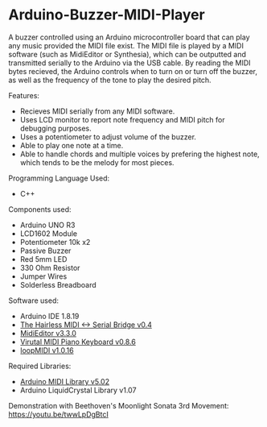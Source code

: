 # Arduino-Buzzer-MIDI-Player
A buzzer controlled using an Arduino microcontroller board that can play any music provided the MIDI file exist. The MIDI file is played by a MIDI software (such as MidiEditor or Synthesia), which can be outputted and transmitted serially to the Arduino via the USB cable. By reading the MIDI bytes recieved, the Arduino controls when to turn on or turn off the buzzer, as well as the frequency of the tone to play the desired pitch.

Features:
  - Recieves MIDI serially from any MIDI software.
  - Uses LCD monitor to report note frequency and MIDI pitch for debugging purposes.
  - Uses a potentiometer to adjust volume of the buzzer.
  - Able to play one note at a time.
  - Able to handle chords and multiple voices by prefering the highest note, which tends to be the melody for most pieces.

Programming Language Used:
  - C++

Components used:
  - Arduino UNO R3
  - LCD1602 Module
  - Potentiometer 10k x2
  - Passive Buzzer
  - Red 5mm LED
  - 330 Ohm Resistor
  - Jumper Wires
  - Solderless Breadboard

Software used:
  - Arduino IDE 1.8.19
  - [The Hairless MIDI <-> Serial Bridge v0.4](https://projectgus.github.io/hairless-midiserial/)
  - [MidiEditor v3.3.0](https://www.midieditor.org/)
  - [Virutal MIDI Piano Keyboard v0.8.6](https://vmpk.sourceforge.io/)
  - [loopMIDI v1.0.16](https://www.tobias-erichsen.de/software/loopmidi.html)

Required Libraries:
  - [Arduino MIDI Library v5.02](https://github.com/FortySevenEffects/arduino_midi_library)
  - Arduino LiquidCrystal Library v1.07


Demonstration with Beethoven's Moonlight Sonata 3rd Movement: https://youtu.be/twwLpDgBtcI
